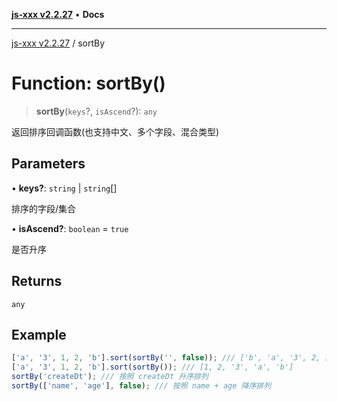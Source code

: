 [**js-xxx v2.2.27**](../README.md) • **Docs**

***

[js-xxx v2.2.27](../README.md) / sortBy

# Function: sortBy()

> **sortBy**(`keys`?, `isAscend`?): `any`

返回排序回调函数(也支持中文、多个字段、混合类型)

## Parameters

• **keys?**: `string` \| `string`[]

排序的字段/集合

• **isAscend?**: `boolean` = `true`

是否升序

## Returns

`any`

## Example

```ts
['a', '3', 1, 2, 'b'].sort(sortBy('', false)); /// ['b', 'a', '3', 2, 1]
['a', '3', 1, 2, 'b'].sort(sortBy()); /// [1, 2, '3', 'a', 'b']
sortBy('createDt'); /// 按照 createDt 升序排列
sortBy(['name', 'age'], false); /// 按照 name + age 降序排列
```
